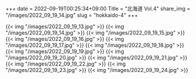 +++
date  = 2022-09-19T00:25:34+09:00
Title = "北海道 Vol.4"
share_img = "/images/2022_09_19_14.jpg"
slug = "hokkaido-4"
+++

{{< img "/images/2022_09_19_13.jpg" >}}
{{< img "/images/2022_09_19_14.jpg" >}}
{{< img "/images/2022_09_19_15.jpg" >}}
{{< img "/images/2022_09_19_16.jpg" >}}
{{< img "/images/2022_09_19_17.jpg" >}}
{{< img "/images/2022_09_19_18.jpg" >}}
{{< img "/images/2022_09_19_19.jpg" >}}
{{< img "/images/2022_09_19_20.jpg" >}}
{{< img "/images/2022_09_19_21.jpg" >}}
{{< img "/images/2022_09_19_22.jpg" >}}
{{< img "/images/2022_09_19_23.jpg" >}}
{{< img "/images/2022_09_19_24.jpg" >}}
